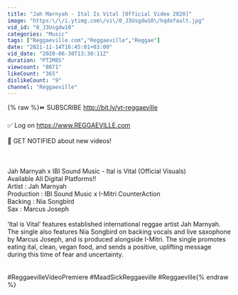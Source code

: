 ```yaml
---
title: "Jah Marnyah - Ital Is Vital [Official Video 2020]"
image: "https:\/\/i.ytimg.com\/vi\/0_J3Usgdw10\/hqdefault.jpg"
vid_id: "0_J3Usgdw10"
categories: "Music"
tags: ["Reggaeville.com","Reggaeville","Reggae"]
date: "2021-11-14T16:45:01+03:00"
vid_date: "2020-06-30T13:30:11Z"
duration: "PT2M8S"
viewcount: "8071"
likeCount: "365"
dislikeCount: "9"
channel: "Reggaeville"
---
```

{% raw %}⏩ SUBSCRIBE <a rel="nofollow" target="blank" href="http://bit.ly/yt-reggaeville">http://bit.ly/yt-reggaeville</a><br /><br />✅ Log on <a rel="nofollow" target="blank" href="https://www.REGGAEVILLE.com">https://www.REGGAEVILLE.com</a><br /><br />🔔 GET NOTIFIED about new videos!<br /><br /><br /><br />Jah Marnyah x IBI Sound Music - Ital is Vital (Official Visuals) <br />Available All Digital Platforms!!<br />Artist : Jah Marnyah <br />Production : IBI Sound Music x I-Mitri CounterAction <br />Backing : Nia Songbird<br />Sax : Marcus Joseph <br /><br />‘Ital is Vital’ features established international reggae artist Jah Marnyah. The single also features Nia Songbird on backing vocals and live saxophone by Marcus Joseph, and is produced alongside I-Mitri. The single promotes eating ital, clean, vegan food, and sends a positive, uplifting message during this time of fear and uncertainty.<br /><br /><br />#ReggaevilleVideoPremiere #MaadSickReggaeville #Reggaeville{% endraw %}
